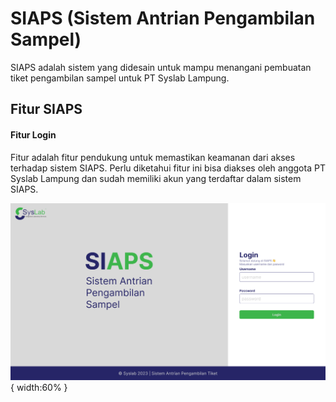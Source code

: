 <style>
    .figure {
        width: 100%;
        padding: 60px
    }
</style>

# SIAPS (Sistem Antrian Pengambilan Sampel)

SIAPS adalah sistem yang didesain untuk mampu menangani pembuatan tiket pengambilan sampel untuk PT Syslab Lampung.

## Fitur SIAPS

#### Fitur Login

Fitur adalah fitur pendukung untuk memastikan keamanan dari akses terhadap sistem SIAPS. Perlu diketahui fitur ini bisa diakses oleh anggota PT Syslab Lampung dan sudah memiliki akun yang terdaftar dalam sistem SIAPS.

![Halaman Login](./src/dump/Mockup/Login-Page.png){ width:60% }

<!-- - [@vitejs/plugin-react](https://github.com/vitejs/vite-plugin-react/blob/main/packages/plugin-react/README.md) uses [Babel](https://babeljs.io/) for Fast Refresh
- [@vitejs/plugin-react-swc](https://github.com/vitejs/vite-plugin-react-swc) uses [SWC](https://swc.rs/) for Fast Refresh -->
